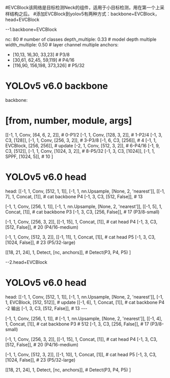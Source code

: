 #EVCBlock该网络是目标检测Neck的组件，适用于小目标检测，用在第一个上采样结构之后。
#添加EVCBlock到yolov5有两种方式：backbone+EVCBlock，head+EVCBlock


 --1.backbone+EVCBlock

nc: 80  # number of classes
depth_multiple: 0.33  # model depth multiple
width_multiple: 0.50  # layer channel multiple
anchors:
  - [10,13, 16,30, 33,23]  # P3/8
  - [30,61, 62,45, 59,119]  # P4/16
  - [116,90, 156,198, 373,326]  # P5/32
 
# YOLOv5 v6.0 backbone
backbone:
  # [from, number, module, args]
  [[-1, 1, Conv, [64, 6, 2, 2]],  # 0-P1/2
   [-1, 1, Conv, [128, 3, 2]],  # 1-P2/4
   [-1, 3, C3, [128]],
   [-1, 1, Conv, [256, 3, 2]],  # 3-P3/8
   [-1, 6, C3, [256]],     # 4
   [-1, 1, EVCBlock, [256, 256]], # update
   [-2, 1, Conv, [512, 3, 2]],  # 6-P4/16
   [-1, 9, C3, [512]],
   [-1, 1, Conv, [1024, 3, 2]],  # 8-P5/32
   [-1, 3, C3, [1024]],
   [-1, 1, SPPF, [1024, 5]],  # 10
  ]
 
# YOLOv5 v6.0 head
head:
  [[-1, 1, Conv, [512, 1, 1]],
   [-1, 1, nn.Upsample, [None, 2, 'nearest']],
   [[-1, 7], 1, Concat, [1]],  # cat backbone P4
   [-1, 3, C3, [512, False]],  # 13
 
   [-1, 1, Conv, [256, 1, 1]],
   [-1, 1, nn.Upsample, [None, 2, 'nearest']],
   [[-1, 5], 1, Concat, [1]],  # cat backbone P3
   [-1, 3, C3, [256, False]],  # 17 (P3/8-small)
 
   [-1, 1, Conv, [256, 3, 2]],
   [[-1, 15], 1, Concat, [1]],  # cat head P4
   [-1, 3, C3, [512, False]],  # 20 (P4/16-medium)
 
   [-1, 1, Conv, [512, 3, 2]],
   [[-1, 11], 1, Concat, [1]],  # cat head P5
   [-1, 3, C3, [1024, False]],  # 23 (P5/32-large)
 
   [[18, 21, 24], 1, Detect, [nc, anchors]],  # Detect(P3, P4, P5)
  ]
 
 --2.head+EVCBlock
 
 # YOLOv5 v6.0 head
head:
  [[-1, 1, Conv, [512, 1, 1]],
   [-1, 1, nn.Upsample, [None, 2, 'nearest']],
   [-1, 1, EVCBlock, [512, 512]], # update
   [[-1, 6], 1, Concat, [1]],  # cat backbone P4 -2 输出
   [-1, 3, C3, [512, False]],  # 13 ---
 
   [-1, 1, Conv, [256, 1, 1]], # 
   [-1, 1, nn.Upsample, [None, 2, 'nearest']], 
   [[-1, 4], 1, Concat, [1]],  # cat backbone P3 # 512
   [-1, 3, C3, [256, False]],  # 17 (P3/8-small)
 
   [-1, 1, Conv, [256, 3, 2]],
   [[-1, 15], 1, Concat, [1]],  # cat head P4
   [-1, 3, C3, [512, False]],  # 20 (P4/16-medium)
 
   [-1, 1, Conv, [512, 3, 2]],
   [[-1, 10], 1, Concat, [1]],  # cat head P5
   [-1, 3, C3, [1024, False]],  # 23 (P5/32-large)
 
   [[18, 21, 24], 1, Detect, [nc, anchors]],  # Detect(P3, P4, P5)
  ]
 